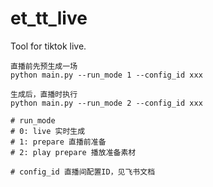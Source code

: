 # et_tt_live
Tool for tiktok live.
    
    直播前先预生成一场
    python main.py --run_mode 1 --config_id xxx
    
    生成后，直播时执行
    python main.py --run_mode 2 --config_id xxx
    
    # run_mode
    # 0: live 实时生成
    # 1: prepare 直播前准备 
    # 2: play prepare 播放准备素材

    # config_id 直播间配置ID，见飞书文档